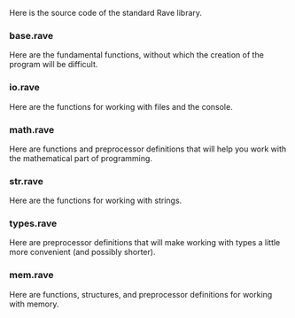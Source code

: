 Here is the source code of the standard Rave library.

### base.rave
Here are the fundamental functions, without which the creation of the program will be difficult.

### io.rave
Here are the functions for working with files and the console.

### math.rave
Here are functions and preprocessor definitions that will help you work with the mathematical part of programming.

### str.rave
Here are the functions for working with strings.

### types.rave
Here are preprocessor definitions that will make working with types a little more convenient (and possibly shorter).

### mem.rave
Here are functions, structures, and preprocessor definitions for working with memory.
